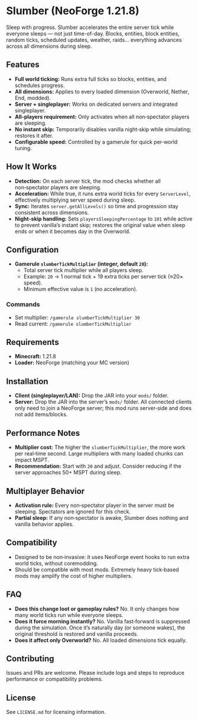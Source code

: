 # Slumber (NeoForge 1.21.8)

Sleep with progress. Slumber accelerates the entire server tick while everyone sleeps — not just time-of-day. Blocks, entities, block entities, random ticks, scheduled updates, weather, raids… everything advances across all dimensions during sleep.

## Features
- **Full world ticking:** Runs extra full ticks so blocks, entities, and schedules progress.
- **All dimensions:** Applies to every loaded dimension (Overworld, Nether, End, modded).
- **Server + singleplayer:** Works on dedicated servers and integrated singleplayer.
- **All-players requirement:** Only activates when all non‑spectator players are sleeping.
- **No instant skip:** Temporarily disables vanilla night‑skip while simulating; restores it after.
- **Configurable speed:** Controlled by a gamerule for quick per‑world tuning.

## How It Works
- **Detection:** On each server tick, the mod checks whether all non‑spectator players are sleeping.
- **Acceleration:** While true, it runs extra world ticks for every `ServerLevel`, effectively multiplying server speed during sleep.
- **Sync:** Iterates `server.getAllLevels()` so time and progression stay consistent across dimensions.
- **Night‑skip handling:** Sets `playersSleepingPercentage` to `101` while active to prevent vanilla’s instant skip; restores the original value when sleep ends or when it becomes day in the Overworld.

## Configuration
- **Gamerule `slumberTickMultiplier` (integer, default `20`):**
  - Total server tick multiplier while all players sleep.
  - Example: `20` → 1 normal tick + 19 extra ticks per server tick (≈20× speed).
  - Minimum effective value is `1` (no acceleration).

### Commands
- Set multiplier: `/gamerule slumberTickMultiplier 30`
- Read current: `/gamerule slumberTickMultiplier`

## Requirements
- **Minecraft:** 1.21.8
- **Loader:** NeoForge (matching your MC version)

## Installation
- **Client (singleplayer/LAN):** Drop the JAR into your `mods/` folder.
- **Server:** Drop the JAR into the server’s `mods/` folder. All connected clients only need to join a NeoForge server; this mod runs server‑side and does not add items/blocks.

## Performance Notes
- **Multiplier cost:** The higher the `slumberTickMultiplier`, the more work per real‑time second. Large multipliers with many loaded chunks can impact MSPT.
- **Recommendation:** Start with `20` and adjust. Consider reducing if the server approaches 50+ MSPT during sleep.

## Multiplayer Behavior
- **Activation rule:** Every non‑spectator player in the server must be sleeping. Spectators are ignored for this check.
- **Partial sleep:** If any non‑spectator is awake, Slumber does nothing and vanilla behavior applies.

## Compatibility
- Designed to be non‑invasive: it uses NeoForge event hooks to run extra world ticks, without coremodding.
- Should be compatible with most mods. Extremely heavy tick‑based mods may amplify the cost of higher multipliers.

## FAQ
- **Does this change loot or gameplay rules?** No. It only changes how many world ticks run while everyone sleeps.
- **Does it force morning instantly?** No. Vanilla fast‑forward is suppressed during the simulation. Once it’s naturally day (or someone wakes), the original threshold is restored and vanilla proceeds.
- **Does it affect only Overworld?** No. All loaded dimensions tick equally.

## Contributing
Issues and PRs are welcome. Please include logs and steps to reproduce performance or compatibility problems.

## License
See `LICENSE.md` for licensing information.

